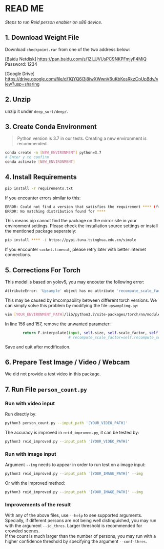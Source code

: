 # READ ME

_Steps to run Reid person enabler on x86 device._

## 1. Download Weight File
Download `checkpoint.rar` from one of the two address below: 

[Baidu Netdisk] https://pan.baidu.com/s/1ZI_UVUsPC9NKPFmjyF4MiQ  
Password: 1234  

[Google Drive] https://drive.google.com/file/d/1QYQ6I3j8iwXWwnV6uKbKosRkzCpUpBdv/view?usp=sharing

## 2. Unzip
unzip it under `deep_sort/deep/`. 

## 3. Create Conda Environment
> Python version is 3.7 in our tests. Creating a new environment is recommended. 
```sh
conda create -n [NEW_ENVIRONMENT] python=3.7
# Enter y to confirm
conda activate [NEW_ENVIRONMENT]
```

## 4. Install Requirements
```sh
pip install -r requirements.txt
```
If you encounter errors similar to this:
```sh
ERROR: Could not find a version that satisfies the requirement **** (from versions: none)
ERROR: No matching distribution found for ****
```
This means pip cannot find the package on the mirror site in your environment settings. Please check the installation source settings or install the mentioned package seperately: 
```sh
pip install **** -i https://pypi.tuna.tsinghua.edu.cn/simple
```
If you encounter `socket.timeout`, please retry later with better internet connections.  

## 5. Corrections For Torch
This model is based on yolov5, you may encouter the following error: 
```sh
AttributeError: 'Upsample' object has no attribute 'recompute_scale_factor'
```
This may be caused by imcompability between different torch versions. We can simply solve this problem by modifying the file `upsampling.py`: 
```sh
vim [YOUR_ENVIRONMENT_PATH]/lib/python3.7/site-packages/torch/nn/modules/upsampling.py
```
In line 156 and 157, remove the unwanted parameter:
```python
        return F.interpolate(input, self.size, self.scale_factor, self.mode, self.align_corners)
                             # recompute_scale_factor=self.recompute_scale_factor)
```
Save and quit after modification. 

## 6. Prepare Test Image / Video / Webcam 
We did not provide a test video in this package.

## 7. Run File `person_count.py`

### Run with video input
Run directly by: 
```sh
python3 person_count.py --input_path '[YOUR_VIDEO_PATH]'
```
The accuracy is improved in `reid_improved.py`, it can be tested by: 
```sh
python3 reid_improved.py --input_path '[YOUR_VIDEO_PATH]'
```

### Run with image input
Argument `--img` needs to appear in order to run test on a image input:
```sh
python3 reid_improved.py --input_path '[YOUR_IMAGE_PATH]' --img
```
Or with the improved method: 
```sh
python3 reid_improved.py --input_path '[YOUR_IMAGE_PATH]' --img
```

### Improvements of the result
With any of the above files, use `--help` to see supported arguments.  
Specially, if different persons are not being well distinguished, you may run with the argument `--id_thres`. Larger threshold is recommended for crowded scenes.   
If the count is much larger than the number of persons, you may run with a higher confidence threshold by specifying the argument `--conf-thres`. 